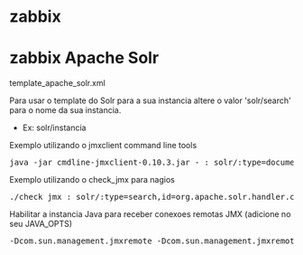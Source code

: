 zabbix
======

# zabbix Apache Solr

template_apache_solr.xml

Para usar o template do Solr para a sua instancia altere o valor 'solr/search' para o nome da sua instancia.
* Ex: <host/>solr/instancia

Exemplo utilizando o jmxclient command line tools
<pre>java -jar cmdline-jmxclient-0.10.3.jar - <IP_SERVER>:<JMX_PORT> solr/<instance>:type=documentCache,id=org.apache.solr.search.LRUCache hits</pre>

Exemplo utilizando o check_jmx para nagios
<pre>./check_jmx <IP_SERVER>:<JMX_PORT> solr/<instance>:type=search,id=org.apache.solr.handler.component.SearchHandler avgRequestsPerSecond</pre>

Habilitar a instancia Java para receber conexoes remotas JMX (adicione no seu JAVA_OPTS)
<pre>-Dcom.sun.management.jmxremote -Dcom.sun.management.jmxremote.port=12345 -Dcom.sun.management.jmxremote.authenticate=false -Dcom.sun.management.jmxremote.ssl=false</pre>
